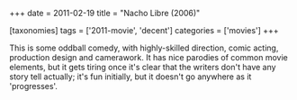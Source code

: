 +++
date = 2011-02-19
title = "Nacho Libre (2006)"

[taxonomies]
tags = ['2011-movie', 'decent']
categories = ['movies']
+++

This is some oddball comedy, with highly-skilled direction, comic
acting, production design and camerawork. It has nice parodies of common
movie elements, but it gets tiring once it's clear that the writers
don't have any story tell actually; it's fun initially, but it
doesn't go anywhere as it 'progresses'.
